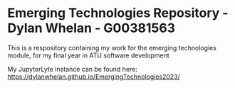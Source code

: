 # Emerging Technologies Repository - Dylan Whelan - G00381563

This is a respository containing my work for the emerging technologies module, for my final year in ATU software development



My JupyterLyte instance can be found here: https://dylanwhelan.github.io/EmergingTechnologies2023/
